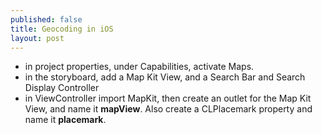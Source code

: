 ```yaml
---
published: false
title: Geocoding in iOS
layout: post
---
```

- in project properties, under Capabilities, activate Maps.
- in the storyboard, add a Map Kit View, and a Search Bar and Search Display Controller
- in ViewController import MapKit, then create an outlet for the Map Kit View, and name it __mapView__. Also create a CLPlacemark property and name it __placemark__.